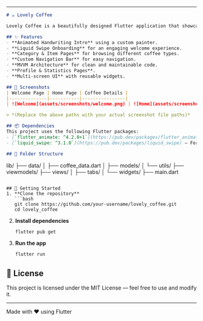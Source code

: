 

---

```markdown
# ☕ Lovely Coffee

Lovely Coffee is a beautifully designed Flutter application that showcases a coffee shop experience with smooth animations, stylish UI, and interactive page transitions.

## ✨ Features
- **Animated Handwriting Intro** using a custom painter.
- **Liquid Swipe Onboarding** for an engaging welcome experience.
- **Category & Item Pages** for browsing different coffee types.
- **Custom Navigation Bar** for easy navigation.
- **MVVM Architecture** for clean and maintainable code.
- **Profile & Statistics Pages**.
- **Multi-screen UI** with reusable widgets.

## 📸 Screenshots
| Welcome Page | Home Page | Coffee Details |
|--------------|-----------|----------------|
| ![Welcome](assets/screenshots/welcome.png) | ![Home](assets/screenshots/home.png) | ![Details](assets/screenshots/details.png) |

> *(Replace the above paths with your actual screenshot file paths)*

## 📦 Dependencies
This project uses the following Flutter packages:
- [`flutter_animate: ^4.2.0+1`](https://pub.dev/packages/flutter_animate) — For smooth and customizable animations.
- [`liquid_swipe: ^3.1.0`](https://pub.dev/packages/liquid_swipe) — For creating stunning liquid swipe page transitions.

## 📂 Folder Structure
```


lib/
├── data/
│   ├── coffee\_data.dart
│   ├── models/
│   └── utils/
├── viewmodels/
├── views/
│   ├── tabs/
│   └── widgets/
├── main.dart


````

## 🚀 Getting Started
1. **Clone the repository**
   ```bash
   git clone https://github.com/your-username/lovely_coffee.git
   cd lovely_coffee
````

2. **Install dependencies**

   ```bash
   flutter pub get
   ```

3. **Run the app**

   ```bash
   flutter run
   ```

## 📜 License

This project is licensed under the MIT License — feel free to use and modify it.

---

Made with ❤️ using Flutter



